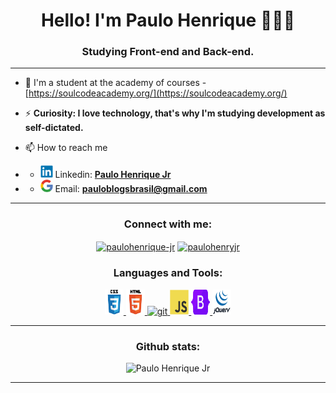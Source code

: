 <h1 align="center">Hello! I'm Paulo Henrique 👩🏻‍💻</h1>
<h3 align="center">Studying Front-end and Back-end.</h3>

---

- 📝 I'm a student at the academy of courses - [https://soulcodeacademy.org/](https://soulcodeacademy.org/)

- ⚡ **Curiosity: I love technology, that's why I'm studying development as self-dictated.**
- 📫 How to reach me
- - <img src="https://raw.githubusercontent.com/devicons/devicon/master/icons/linkedin/linkedin-original.svg" height="20"> Linkedin: **[Paulo Henrique Jr](https://www.linkedin.com/in/paulohenrique-jr/)**
- - <img src="https://raw.githubusercontent.com/devicons/devicon/master/icons/google/google-original.svg" height="20"> Email: **pauloblogsbrasil@gmail.com**

---

<h3 align="center">Connect with me:</h3>
<p align="center">
<a href="https://www.linkedin.com/in/paulohenrique-jr/" target="blank"><img align="center" src="https://cdn.jsdelivr.net/npm/simple-icons@3.0.1/icons/linkedin.svg" alt="paulohenrique-jr" height="20" width="30" /></a>
<a href="https://www.instagram.com/paulohenryjr/" target="blank"><img align="center" src="https://cdn.jsdelivr.net/npm/simple-icons@3.0.1/icons/instagram.svg" alt="paulohenryjr" height="20" width="30" /></a>
</p>

<h3 align="center">Languages and Tools:</h3>
<p align="center"> <a href="https://www.w3schools.com/css/" target="_blank"> <img src="https://raw.githubusercontent.com/devicons/devicon/master/icons/css3/css3-original-wordmark.svg" alt="css3" width="30" height="40"/> </a> 
<a href="https://www.w3.org/html/" target="_blank"> <img src="https://raw.githubusercontent.com/devicons/devicon/master/icons/html5/html5-original-wordmark.svg" alt="html5" width="30" height="40"/> </a> 
<a href="https://git-scm.com/" target="_blank"> <img src="https://www.vectorlogo.zone/logos/git-scm/git-scm-icon.svg" alt="git" width="30" height="40"/> </a>
<a href="https://developer.mozilla.org/en-US/docs/Web/JavaScript" target="_blank"> <img src="https://raw.githubusercontent.com/devicons/devicon/master/icons/javascript/javascript-original.svg" alt="javascript" width="30" height="40"/> </a> 
<a href="https://getbootstrap.com/" target="_blank"> <img src="https://raw.githubusercontent.com/devicons/devicon/00f02ef57fb7601fd1ddcc2fe6fe670fef3ae3e4/icons/bootstrap/bootstrap-original.svg" alt="git" width="30" height="40"/> </a>
<a href="https://jquery.com/" target="_blank"> <img src="https://raw.githubusercontent.com/devicons/devicon/00f02ef57fb7601fd1ddcc2fe6fe670fef3ae3e4/icons/jquery/jquery-original-wordmark.svg" alt="git" width="30" height="40"/> </a>
</p>

---

<h3 align="center">Github stats:</h3>

<p align="center"><img src="https://github-readme-stats.vercel.app/api?username=paulohenriquejr&theme=default&show_icons=true" alt="Paulo Henrique Jr"/></p>

---
